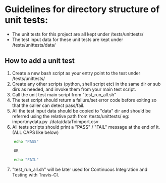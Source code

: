 # Guidelines for directory structure of unit tests:

* The unit tests for this project are all kept under <gitroot>/tests/unittests/
* The test input data for these unit tests are kept under <gitroot>/tests/unittests/data/

## How to add a unit test

1. Create a new bash script as your entry point to the test under  <gitroot>/tests/unittests/
2. Create any other scripts (python, shell script etc) in the same dir or sub dirs as needed, and invoke them from your main test script. 
3. Call the unit test main script from "test_run_all.sh"
4. The test script should return a failure/set error code before exiting so that the caller can detect pass/fail. 
5. All the test input data should be copied to "data" dir and should be referred using the relative path from <gitroot>/tests/unittests/
    eg: importmydata.py ./data/dataToimport.csv
6. All tests scripts should print a "PASS" / "FAIL" message at the end of it. (ALL CAPS like below)
```bash
    echo "PASS" 
```
        OR
```bash
    echo "FAIL"
```
7. "test_run_all.sh" will be later used for Continuous Integration and Testing with Travis-CI. 